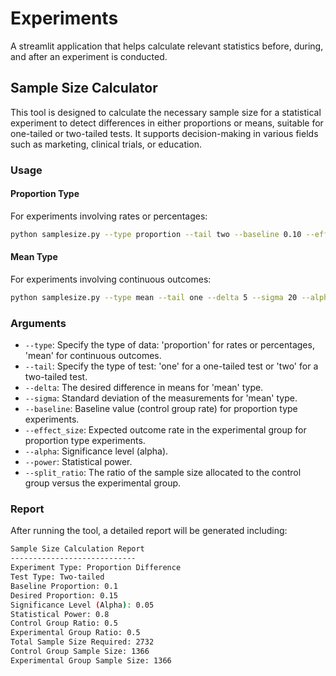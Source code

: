 # Experiments
A streamlit application that helps calculate relevant statistics before, during, and after an experiment is conducted.


## Sample Size Calculator

This tool is designed to calculate the necessary sample size for a statistical experiment to detect differences in either proportions or means, suitable for one-tailed or two-tailed tests. It supports decision-making in various fields such as marketing, clinical trials, or education.

### Usage

#### Proportion Type
For experiments involving rates or percentages:
```bash
python samplesize.py --type proportion --tail two --baseline 0.10 --effect_size 0.15 --alpha 0.05 --power 0.8 --split_ratio 0.5
```

#### Mean Type
For experiments involving continuous outcomes:
```bash
python samplesize.py --type mean --tail one --delta 5 --sigma 20 --alpha 0.05 --power 0.8 --split_ratio 0.5
```

### Arguments
- `--type`: Specify the type of data: 'proportion' for rates or percentages, 'mean' for continuous outcomes.
- `--tail`: Specify the type of test: 'one' for a one-tailed test or 'two' for a two-tailed test.
- `--delta`: The desired difference in means for 'mean' type.
- `--sigma`: Standard deviation of the measurements for 'mean' type.
- `--baseline`: Baseline value (control group rate) for proportion type experiments.
- `--effect_size`: Expected outcome rate in the experimental group for proportion type experiments.
- `--alpha`: Significance level (alpha).
- `--power`: Statistical power.
- `--split_ratio`: The ratio of the sample size allocated to the control group versus the experimental group.

### Report
After running the tool, a detailed report will be generated including:
```bash
Sample Size Calculation Report
----------------------------
Experiment Type: Proportion Difference
Test Type: Two-tailed
Baseline Proportion: 0.1
Desired Proportion: 0.15
Significance Level (Alpha): 0.05
Statistical Power: 0.8
Control Group Ratio: 0.5
Experimental Group Ratio: 0.5
Total Sample Size Required: 2732
Control Group Sample Size: 1366
Experimental Group Sample Size: 1366

```